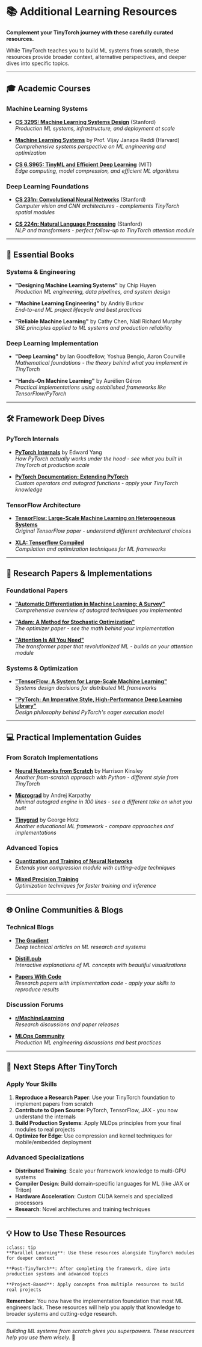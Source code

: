 # 📚 Additional Learning Resources

**Complement your TinyTorch journey with these carefully curated resources.**

While TinyTorch teaches you to build ML systems from scratch, these resources provide broader context, alternative perspectives, and deeper dives into specific topics.

---

## 🎓 **Academic Courses**

### **Machine Learning Systems**
- **[CS 329S: Machine Learning Systems Design](https://stanford-cs329s.github.io/)** (Stanford)  
  *Production ML systems, infrastructure, and deployment at scale*

- **[Machine Learning Systems](https://mlsysbook.ai)** by Prof. Vijay Janapa Reddi (Harvard)  
  *Comprehensive systems perspective on ML engineering and optimization*

- **[CS 6.S965: TinyML and Efficient Deep Learning](https://hanlab.mit.edu/courses/2023-fall-65.2420/)** (MIT)  
  *Edge computing, model compression, and efficient ML algorithms*

### **Deep Learning Foundations**
- **[CS 231n: Convolutional Neural Networks](http://cs231n.stanford.edu/)** (Stanford)  
  *Computer vision and CNN architectures - complements TinyTorch spatial modules*

- **[CS 224n: Natural Language Processing](http://web.stanford.edu/class/cs224n/)** (Stanford)  
  *NLP and transformers - perfect follow-up to TinyTorch attention module*

---

## 📖 **Essential Books**

### **Systems & Engineering**
- **"Designing Machine Learning Systems"** by Chip Huyen  
  *Production ML engineering, data pipelines, and system design*

- **"Machine Learning Engineering"** by Andriy Burkov  
  *End-to-end ML project lifecycle and best practices*

- **"Reliable Machine Learning"** by Cathy Chen, Niall Richard Murphy  
  *SRE principles applied to ML systems and production reliability*

### **Deep Learning Implementation**
- **"Deep Learning"** by Ian Goodfellow, Yoshua Bengio, Aaron Courville  
  *Mathematical foundations - the theory behind what you implement in TinyTorch*

- **"Hands-On Machine Learning"** by Aurélien Géron  
  *Practical implementations using established frameworks like TensorFlow/PyTorch*

---

## 🛠️ **Framework Deep Dives**

### **PyTorch Internals**
- **[PyTorch Internals](http://blog.ezyang.com/2019/05/pytorch-internals/)** by Edward Yang  
  *How PyTorch actually works under the hood - see what you built in TinyTorch at production scale*

- **[PyTorch Documentation: Extending PyTorch](https://pytorch.org/docs/stable/notes/extending.html)**  
  *Custom operators and autograd functions - apply your TinyTorch knowledge*

### **TensorFlow Architecture**
- **[TensorFlow: Large-Scale Machine Learning on Heterogeneous Systems](https://static.googleusercontent.com/media/research.google.com/en//pubs/archive/45166.pdf)**  
  *Original TensorFlow paper - understand different architectural choices*

- **[XLA: Tensorflow Compiled](https://developers.google.com/machine-learning/xla)**  
  *Compilation and optimization techniques for ML frameworks*

---

## 🔬 **Research Papers & Implementations**

### **Foundational Papers**
- **["Automatic Differentiation in Machine Learning: A Survey"](https://jmlr.org/papers/v18/17-468.html)**  
  *Comprehensive overview of autograd techniques you implemented*

- **["Adam: A Method for Stochastic Optimization"](https://arxiv.org/abs/1412.6980)**  
  *The optimizer paper - see the math behind your implementation*

- **["Attention Is All You Need"](https://arxiv.org/abs/1706.03762)**  
  *The transformer paper that revolutionized ML - builds on your attention module*

### **Systems & Optimization**
- **["TensorFlow: A System for Large-Scale Machine Learning"](https://www.usenix.org/conference/osdi16/technical-sessions/presentation/abadi)**  
  *Systems design decisions for distributed ML frameworks*

- **["PyTorch: An Imperative Style, High-Performance Deep Learning Library"](https://papers.nips.cc/paper/2019/hash/bdbca288fee7f92f2bfa9f7012727740-Abstract.html)**  
  *Design philosophy behind PyTorch's eager execution model*

---

## 💻 **Practical Implementation Guides**

### **From Scratch Implementations**
- **[Neural Networks from Scratch](https://nnfs.io/)** by Harrison Kinsley  
  *Another from-scratch approach with Python - different style from TinyTorch*

- **[Micrograd](https://github.com/karpathy/micrograd)** by Andrej Karpathy  
  *Minimal autograd engine in 100 lines - see a different take on what you built*

- **[Tinygrad](https://github.com/geohot/tinygrad)** by George Hotz  
  *Another educational ML framework - compare approaches and implementations*

### **Advanced Topics**
- **[Quantization and Training of Neural Networks](https://arxiv.org/abs/1712.05877)**  
  *Extends your compression module with cutting-edge techniques*

- **[Mixed Precision Training](https://arxiv.org/abs/1710.03740)**  
  *Optimization techniques for faster training and inference*

---

## 🌐 **Online Communities & Blogs**

### **Technical Blogs**
- **[The Gradient](https://thegradient.pub/)**  
  *Deep technical articles on ML research and systems*

- **[Distill.pub](https://distill.pub/)**  
  *Interactive explanations of ML concepts with beautiful visualizations*

- **[Papers With Code](https://paperswithcode.com/)**  
  *Research papers with implementation code - apply your skills to reproduce results*

### **Discussion Forums**
- **[r/MachineLearning](https://www.reddit.com/r/MachineLearning/)**  
  *Research discussions and paper releases*

- **[MLOps Community](https://mlops.community/)**  
  *Production ML engineering discussions and best practices*

---

## 🎯 **Next Steps After TinyTorch**

### **Apply Your Skills**
1. **Reproduce a Research Paper**: Use your TinyTorch foundation to implement papers from scratch
2. **Contribute to Open Source**: PyTorch, TensorFlow, JAX - you now understand the internals
3. **Build Production Systems**: Apply MLOps principles from your final modules to real projects
4. **Optimize for Edge**: Use compression and kernel techniques for mobile/embedded deployment

### **Advanced Specializations**
- **Distributed Training**: Scale your framework knowledge to multi-GPU systems
- **Compiler Design**: Build domain-specific languages for ML (like JAX or Triton)
- **Hardware Acceleration**: Custom CUDA kernels and specialized processors
- **Research**: Novel architectures and training techniques

---

## 💡 **How to Use These Resources**

```{admonition} 🎯 Strategic Learning Path
:class: tip
**Parallel Learning**: Use these resources alongside TinyTorch modules for deeper context

**Post-TinyTorch**: After completing the framework, dive into production systems and advanced topics

**Project-Based**: Apply concepts from multiple resources to build real projects
```

**Remember**: You now have the implementation foundation that most ML engineers lack. These resources will help you apply that knowledge to broader systems and cutting-edge research.

---

*Building ML systems from scratch gives you superpowers. These resources help you use them wisely.* 🚀 